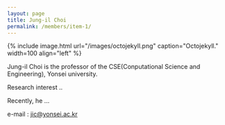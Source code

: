 ```yaml
---
layout: page
title: Jung-il Choi
permalink: /members/item-1/
---
```

{% include image.html url="/images/octojekyll.png" caption="Octojekyll." width=100 align="left" %}

Jung-il Choi is the professor of the CSE(Conputational Science and Engineering), Yonsei university. 

Research interest ..

Recently, he ...

e-mail : jic@yonsei.ac.kr
